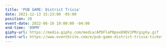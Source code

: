 ```yaml
---
title: 'PUB GAME: District Trivia'
date: 2021-12-13 15:23:00 -05:00
position: 20
event-date: 2022-06-16 19:00:00 -04:00
end-time: '09PM'
giphy-url: https://media.giphy.com/media/APDFlaP8poxD9DV1PM/giphy.gif
event-url: https://www.eventbrite.com/e/pub-game-district-trivia-tickets-344251414247
---
```


